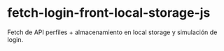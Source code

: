 # fetch-login-front-local-storage-js
Fetch de API perfiles + almacenamiento en local storage y simulación de login.
